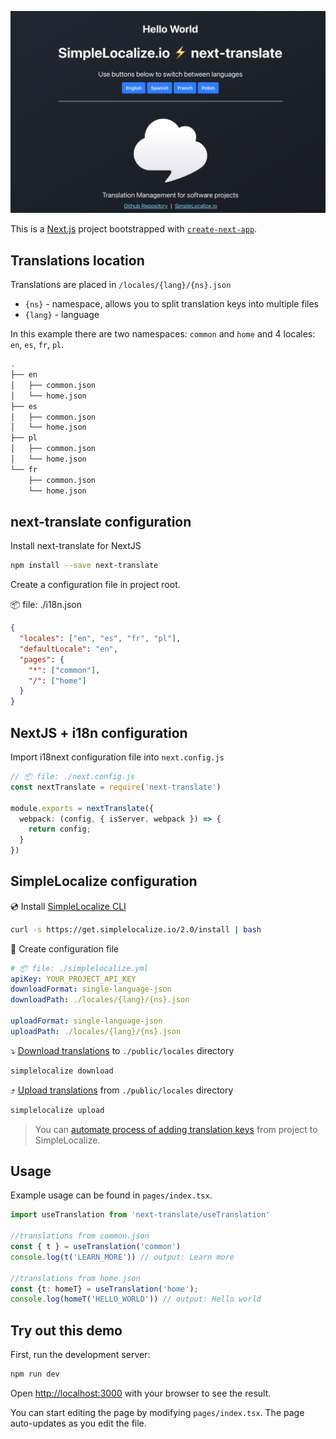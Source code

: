 ![next-i18next and SimpleLocalize example](screenshot.png)

This is a [Next.js](https://nextjs.org/) project bootstrapped with [`create-next-app`](https://github.com/vercel/next.js/tree/canary/packages/create-next-app).

## Translations location

Translations are placed in `/locales/{lang}/{ns}.json`

- `{ns}` - namespace, allows you to split translation keys into multiple files
- `{lang}` - language

In this example there are two namespaces: `common` and `home` and 4 locales: `en`, `es`, `fr`, `pl`.


```bash
.
├── en
│   ├── common.json
│   └── home.json
├── es
│   ├── common.json
│   └── home.json
├── pl
│   ├── common.json
│   └── home.json
└── fr
    ├── common.json
    └── home.json
```

## next-translate configuration

Install next-translate for NextJS

```bash
npm install --save next-translate
```

Create a configuration file in project root.

📦 file: ./i18n.json
```json
{
  "locales": ["en", "es", "fr", "pl"],
  "defaultLocale": "en",
  "pages": {
    "*": ["common"],
    "/": ["home"]
  }
}

```

## NextJS + i18n configuration

Import i18next configuration file into `next.config.js`

```typescript
// 📦 file: ./next.config.js
const nextTranslate = require('next-translate')

module.exports = nextTranslate({
  webpack: (config, { isServer, webpack }) => {
    return config;
  }
})
```

## SimpleLocalize configuration

💿 Install [SimpleLocalize CLI](https://simplelocalize.io/docs/cli/get-started/)
```bash
curl -s https://get.simplelocalize.io/2.0/install | bash
```

🧷 Create configuration file

```yaml
# 📦 file: ./simplelocalize.yml
apiKey: YOUR_PROJECT_API_KEY
downloadFormat: single-language-json
downloadPath: ./locales/{lang}/{ns}.json

uploadFormat: single-language-json
uploadPath: ./locales/{lang}/{ns}.json
```

⤵️ [Download translations](https://simplelocalize.io/docs/cli/download-translations/) to `./public/locales` directory
```bash
simplelocalize download
```

⤴️ [Upload translations](https://simplelocalize.io/docs/cli/upload-translations/) from `./public/locales` directory
```bash
simplelocalize upload
```

> You can [automate process of adding translation keys](https://simplelocalize.io/docs/integrations/i18next/) from project to SimpleLocalize.


## Usage

Example usage can be found in `pages/index.tsx`.

```typescript
import useTranslation from 'next-translate/useTranslation'

//translations from common.json
const { t } = useTranslation('common')
console.log(t('LEARN_MORE')) // output: Learn more

//translations from home.json
const {t: homeT} = useTranslation('home');
console.log(homeT('HELLO_WORLD')) // output: Hello world
```



## Try out this demo

First, run the development server:

```bash
npm run dev
```

Open [http://localhost:3000](http://localhost:3000) with your browser to see the result.

You can start editing the page by modifying `pages/index.tsx`. The page auto-updates as you edit the file.

